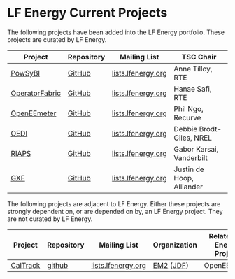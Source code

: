 # LF Energy Current Projects

The following projects have been added into the LF Energy portfolio. These projects are curated by LF Energy.

| Project | Repository | Mailing List | TSC Chair |
| ------- | ---------- | ------------ | --------- |
| [PowSyBl](https://www.lfenergy.org/projects/powsybl) | [GitHub](https://github.com/powsybl) | [lists.lfenergy.org](https://lists.lfenergy.org/g/powsybl) | Anne Tilloy, RTE |
| [OperatorFabric](https://www.lfenergy.org/projects/opfab) | [GitHub](https://github.com/opfab) | [lists.lfenergy.org](https://lists.lfenergy.org/g/opfab) | Hanae Safi, RTE |
| [OpenEEmeter](https://www.lfenergy.org/projects/openeemeter) | [GitHub](https://github.com/openeemeter) | [lists.lfenergy.org](https://lists.lfenergy.org/g/openeemeter) | Phil Ngo, Recurve |
| [OEDI](https://www.lfenergy.org/projects/oedi) | [GitHub](https://github.com/openEDI) | [lists.lfenergy.org](https://lists.lfenergy.org/g/oedi) | Debbie Brodt-Giles, NREL |
| [RIAPS](https://www.lfenergy.org/projects/riaps) | [GitHub](https://github.com/RIAPS) | [lists.lfenergy.org](https://lists.lfenergy.org/g/riaps) | Gabor Karsai, Vanderbilt |
| [GXF](https://www.lfenergy.org/projects/gxf) | [GitHub](https://github.com/osgp) | [lists.lfenergy.org](https://lists.lfenergy.org/g/gxf) | Justin de Hoop, Alliander |

The following projects are adjacent to LF Energy. Either these projects are strongly dependent on, or are depended on by, an LF Energy project. They are not curated by LF Energy.

| Project | Repository | Mailing List | Organization | Related LF Energy Project |
| ------- | ---------- | ------------ | ------------ | ------------------------- |
| [CalTrack](https://www.lfenergy.org/projects/em2) | [github](https://github.com/energy-market-methods/caltrack) | [lists.lfenergy.org](https://lists.lfenergy.org/g/em2) | [EM2](https://www.energymarketmethods.org/) ([JDF](http://www.jointdevelopment.org/)) | OpenEEmeter |

